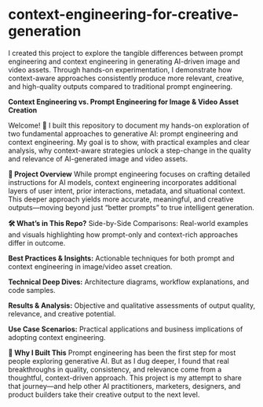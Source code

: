 # context-engineering-for-creative-generation
I created this project to explore the tangible differences between prompt engineering and context engineering in generating AI-driven image and video assets. Through hands-on experimentation, I demonstrate how context-aware approaches consistently produce more relevant, creative, and high-quality outputs compared to traditional prompt engineering.

**Context Engineering vs. Prompt Engineering for Image & Video Asset Creation**

Welcome! 👋
I built this repository to document my hands-on exploration of two fundamental approaches to generative AI: prompt engineering and context engineering. My goal is to show, with practical examples and clear analysis, why context-aware strategies unlock a step-change in the quality and relevance of AI-generated image and video assets.

**🚀 Project Overview**
While prompt engineering focuses on crafting detailed instructions for AI models, context engineering incorporates additional layers of user intent, prior interactions, metadata, and situational context. This deeper approach yields more accurate, meaningful, and creative outputs—moving beyond just “better prompts” to true intelligent generation.

**🛠️ What’s in This Repo?**
Side-by-Side Comparisons:
Real-world examples and visuals highlighting how prompt-only and context-rich approaches differ in outcome.

**Best Practices & Insights:**
Actionable techniques for both prompt and context engineering in image/video asset creation.

**Technical Deep Dives:**
Architecture diagrams, workflow explanations, and code samples.

**Results & Analysis:**
Objective and qualitative assessments of output quality, relevance, and creative potential.

**Use Case Scenarios:**
Practical applications and business implications of adopting context engineering.

**🧠 Why I Built This**
Prompt engineering has been the first step for most people exploring generative AI. But as I dug deeper, I found that real breakthroughs in quality, consistency, and relevance come from a thoughtful, context-driven approach. This project is my attempt to share that journey—and help other AI practitioners, marketers, designers, and product builders take their creative output to the next level.
